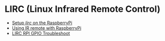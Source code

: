 # LIRC (Linux Infrared Remote Control)
* [Setup _lirc_ on the RaspberryPi](http://alexba.in/blog/2013/01/06/setting-up-lirc-on-the-raspberrypi/)
* [Using IR remote with RaspberryPi](https://learn.adafruit.com/using-an-ir-remote-with-a-raspberry-pi-media-center/overview)
* [LIRC RPI GPIO Troubleshoot](http://wiki.openelec.tv/index.php/Guide_To_lirc_rpi_GPIO_Receiver)
